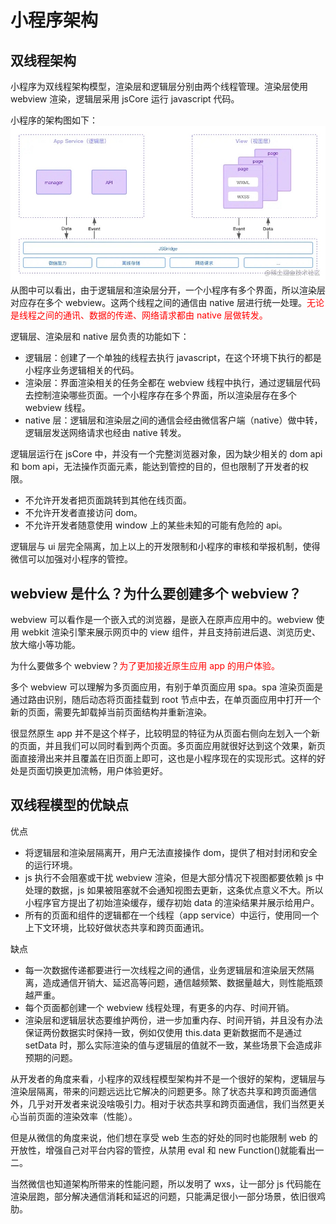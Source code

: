 # 小程序架构

## 双线程架构

小程序为双线程架构模型，渲染层和逻辑层分别由两个线程管理。渲染层使用 webview 渲染，逻辑层采用 jsCore 运行 javascript 代码。

小程序的架构图如下：
![小程序架构](../assets//miniprogram.png)
从图中可以看出，由于逻辑层和渲染层分开，一个小程序有多个界面，所以渲染层对应存在多个 webview。这两个线程之间的通信由 native 层进行统一处理。<span style="color:red;">无论是线程之间的通讯、数据的传递、网络请求都由 native 层做转发。</span>

逻辑层、渲染层和 native 层负责的功能如下：

- 逻辑层：创建了一个单独的线程去执行 javascript，在这个环境下执行的都是小程序业务逻辑相关的代码。
- 渲染层：界面渲染相关的任务全都在 webview 线程中执行，通过逻辑层代码去控制渲染哪些页面。一个小程序存在多个界面，所以渲染层存在多个 webview 线程。
- native 层：逻辑层和渲染层之间的通信会经由微信客户端（native）做中转，逻辑层发送网络请求也经由 native 转发。

逻辑层运行在 jsCore 中，并没有一个完整浏览器对象，因为缺少相关的 dom api 和 bom api，无法操作页面元素，能达到管控的目的，但也限制了开发者的权限。

- 不允许开发者把页面跳转到其他在线页面。
- 不允许开发者直接访问 dom。
- 不允许开发者随意使用 window 上的某些未知的可能有危险的 api。

逻辑层与 ui 层完全隔离，加上以上的开发限制和小程序的审核和举报机制，使得微信可以加强对小程序的管控。

## webview 是什么？为什么要创建多个 webview？

webview 可以看作是一个嵌入式的浏览器，是嵌入在原声应用中的。webview 使用 webkit 渲染引擎来展示网页中的 view 组件，并且支持前进后退、浏览历史、放大缩小等功能。

为什么要做多个 webview？<span style="color:red;">为了更加接近原生应用 app 的用户体验。</span>

多个 webview 可以理解为多页面应用，有别于单页面应用 spa。spa 渲染页面是通过路由识别，随后动态将页面挂载到 root 节点中去，在单页面应用中打开一个新的页面，需要先卸载掉当前页面结构并重新渲染。

很显然原生 app 并不是这个样子，比较明显的特征为从页面右侧向左划入一个新的页面，并且我们可以同时看到两个页面。多页面应用就很好达到这个效果，新页面直接滑出来并且覆盖在旧页面上即可，这也是小程序现在的实现形式。这样的好处是页面切换更加流畅，用户体验更好。

## 双线程模型的优缺点

优点

- 将逻辑层和渲染层隔离开，用户无法直接操作 dom，提供了相对封闭和安全的运行环境。
- js 执行不会阻塞或干扰 webview 渲染，但是大部分情况下视图都要依赖 js 中处理的数据，js 如果被阻塞就不会通知视图去更新，这条优点意义不大。所以小程序官方提出了初始渲染缓存，缓存初始 data 的渲染结果并展示给用户。
- 所有的页面和组件的逻辑都在一个线程（app service）中运行，使用同一个上下文环境，比较好做状态共享和跨页面通讯。

缺点

- 每一次数据传递都要进行一次线程之间的通信，业务逻辑层和渲染层天然隔离，造成通信开销大、延迟高等问题，通信越频繁、数据量越大，则性能瓶颈越严重。
- 每个页面都创建一个 webview 线程处理，有更多的内存、时间开销。
- 渲染层和逻辑层状态要维护两份，进一步加重内存、时间开销，并且没有办法保证两份数据实时保持一致，例如仅使用 this.data 更新数据而不是通过 setData 时，那么实际渲染的值与逻辑层的值就不一致，某些场景下会造成非预期的问题。

从开发者的角度来看，小程序的双线程模型架构并不是一个很好的架构，逻辑层与渲染层隔离，带来的问题远远比它解决的问题更多。除了状态共享和跨页面通信外，几乎对开发者来说没啥吸引力。相对于状态共享和跨页面通信，我们当然更关心当前页面的渲染效率（性能）。

但是从微信的角度来说，他们想在享受 web 生态的好处的同时也能限制 web 的开放性，增强自己对平台内容的管控，从禁用 eval 和 new Function()就能看出一二。

当然微信也知道架构所带来的性能问题，所以发明了 wxs，让一部分 js 代码能在渲染层跑，部分解决通信消耗和延迟的问题，只能满足很小一部分场景，依旧很鸡肋。
